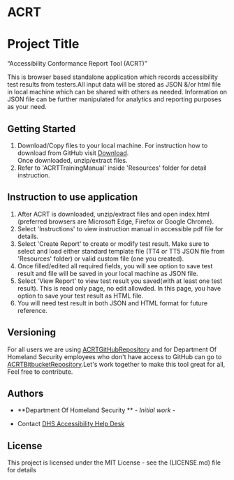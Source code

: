 # ACRT
# Project Title
“Accessibility Conformance Report Tool (ACRT)” 

This is browser based standalone application which records accessibility test results from testers.All input data will be stored as JSON &/or html file in local machine which can be shared with others as needed. Information on JSON file can be further manipulated for analytics and reporting purposes as your need. 

## Getting Started
1) Download/Copy files to your local machine. For instruction how to download from GitHub visit [Download](https://www.wikihow.com/Download-a-GitHub-Folder ).  
Once downloaded, unzip/extract files. 
2) Refer to 'ACRTTrainingManual' inside 'Resources' folder for detail instruction. 


## Instruction to use application
1) After ACRT is downloaded, unzip/extract files and open index.html  (preferred browsers are Microsoft Edge, Firefox or Google Chrome). <br />
2) Select 'Instructions' to view instruction manual in accessible pdf file for details. <br />
3) Select 'Create Report' to create or modify test result. Make sure to select and load either standard template file (TT4 or TT5 JSON file from 'Resources' folder) or valid custom file (one you created). <br />
4) Once filled/edited all required fields, you will see option to save test result and file will be saved in your local machine as JSON file. <br />
5) Select 'View Report' to view test result you saved(with at least one test result). This is read only page, no edit allowded. In this page, you have option to save your test result as HTML file. <br />
6) You will need test result in both JSON and HTML format for future reference. 


## Versioning
For all users we are using [ACRTGitHubRepository](https://github.com/Section508Coordinators/ACRT ) and for Department Of Homeland Security employees who don't have access to GitHub can go to [ACRTBitbucketRepository](https://maestro.dhs.gov/stash/projects/APPDEV/repos/acrt/browse/acrt).Let's work together to make this tool great for all, Feel free to contribute. 

## Authors

* **Department Of Homeland Security ** - *Initial work* - 


* Contact
[DHS Accessibility Help Desk](mailto:accessibility@hq.dhs.gov?subject=ACRT%20feedback)


## License

This project is licensed under the MIT License - see the (LICENSE.md) file for details

